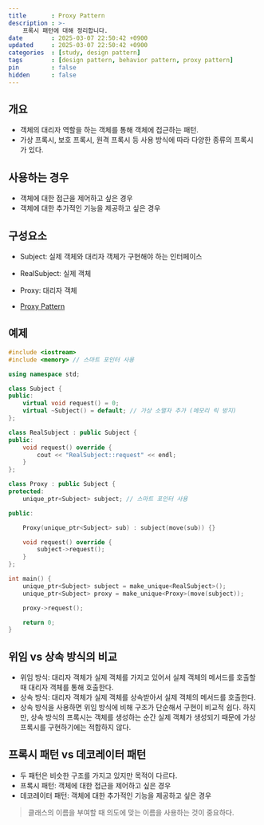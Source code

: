 ```yaml
---
title       : Proxy Pattern
description : >-
    프록시 패턴에 대해 정리합니다.
date        : 2025-03-07 22:50:42 +0900
updated     : 2025-03-07 22:50:42 +0900
categories  : [study, design pattern]
tags        : [design pattern, behavior pattern, proxy pattern]
pin         : false
hidden      : false
---
```


## 개요
- 객체의 대리자 역할을 하는 객체를 통해 객체에 접근하는 패턴.
- 가상 프록시, 보호 프록시, 원격 프록시 등 사용 방식에 따라 다양한 종류의 프록시가 있다.

## 사용하는 경우
- 객체에 대한 접근을 제어하고 싶은 경우
- 객체에 대한 추가적인 기능을 제공하고 싶은 경우

## 구성요소
- Subject: 실제 객체와 대리자 객체가 구현해야 하는 인터페이스
- RealSubject: 실제 객체
- Proxy: 대리자 객체

- [Proxy Pattern](https://upload.wikimedia.org/wikipedia/commons/thumb/7/75/Proxy_pattern_diagram.svg/2880px-Proxy_pattern_diagram.svg.png)

## 예제 
```cpp
#include <iostream>
#include <memory> // 스마트 포인터 사용

using namespace std;

class Subject {
public:
    virtual void request() = 0;
    virtual ~Subject() = default; // 가상 소멸자 추가 (메모리 릭 방지)
};

class RealSubject : public Subject {
public:
    void request() override {
        cout << "RealSubject::request" << endl;
    }
};

class Proxy : public Subject {
protected:
    unique_ptr<Subject> subject; // 스마트 포인터 사용

public:

    Proxy(unique_ptr<Subject> sub) : subject(move(sub)) {}

    void request() override {
        subject->request();
    }
};

int main() {
    unique_ptr<Subject> subject = make_unique<RealSubject>();
    unique_ptr<Subject> proxy = make_unique<Proxy>(move(subject));

    proxy->request();

    return 0;
}
```

## 위임 vs 상속 방식의 비교
- 위임 방식: 대리자 객체가 실제 객체를 가지고 있어서 실제 객체의 메서드를 호출할 때 대리자 객체를 통해 호출한다.
- 상속 방식: 대리자 객체가 실제 객체를 상속받아서 실제 객체의 메서드를 호출한다.
- 상속 방식을 사용하면 위임 방식에 비해 구조가 단순해서 구현이 비교적 쉽다. 하지만, 상속 방식의 프록시는 객체를 생성하는 순간 실제 객체가 생성되기 때문에 가상 프록시를 구현하기에는 적합하지 않다.


## 프록시 패턴 vs 데코레이터 패턴
- 두 패턴은 비슷한 구조를 가지고 있지만 목적이 다르다.
- 프록시 패턴: 객체에 대한 접근을 제어하고 싶은 경우
- 데코레이터 패턴: 객체에 대한 추가적인 기능을 제공하고 싶은 경우

> 클래스의 이름을 부여할 때 의도에 맞는 이름을 사용하는 것이 중요하다.
